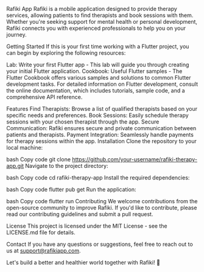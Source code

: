 Rafiki App
Rafiki is a mobile application designed to provide therapy services, allowing patients to find therapists and book sessions with them. Whether you're seeking support for mental health or personal development, Rafiki connects you with experienced professionals to help you on your journey.

Getting Started
If this is your first time working with a Flutter project, you can begin by exploring the following resources:

Lab: Write your first Flutter app - This lab will guide you through creating your initial Flutter application.
Cookbook: Useful Flutter samples - The Flutter Cookbook offers various samples and solutions to common Flutter development tasks.
For detailed information on Flutter development, consult the online documentation, which includes tutorials, sample code, and a comprehensive API reference.

Features
Find Therapists: Browse a list of qualified therapists based on your specific needs and preferences.
Book Sessions: Easily schedule therapy sessions with your chosen therapist through the app.
Secure Communication: Rafiki ensures secure and private communication between patients and therapists.
Payment Integration: Seamlessly handle payments for therapy sessions within the app.
Installation
Clone the repository to your local machine:

bash
Copy code
git clone https://github.com/your-username/rafiki-therapy-app.git
Navigate to the project directory:

bash
Copy code
cd rafiki-therapy-app
Install the required dependencies:

bash
Copy code
flutter pub get
Run the application:

bash
Copy code
flutter run
Contributing
We welcome contributions from the open-source community to improve Rafiki. If you'd like to contribute, please read our contributing guidelines and submit a pull request.

License
This project is licensed under the MIT License - see the LICENSE.md file for details.

Contact
If you have any questions or suggestions, feel free to reach out to us at support@rafikiapp.com.

Let's build a better and healthier world together with Rafiki! 🌟
